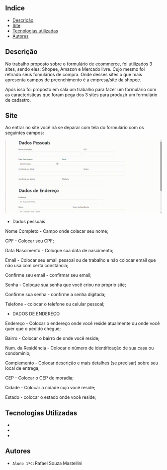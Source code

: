 ## Indice

* [Descrição](#descrição)
* [Site](#site)
* [Tecnologias utilizadas](#tecnologias-utilizadas)
* [Autores](#autores)
 
## Descrição
No trabalho proposto sobre o formulário de ecommerce, foi utilizados 3 sites, sendo eles: Shopee, Amazon e Mercado livre. Cujo mesmo foi retirado seus fomulários de compra. Onde desses sites o que mais apresenta campos de preenchimento é a empresa/site da shopee.

Após isso foi proposto em sala um trabalho para fazer um formulário com as caracteristicas que foram pega dos 3 sites para produzir um formulário de cadastro.

## Site
Ao entrar no site você irá se deparar com tela do formulário com os seguintes campos:

![Site](vdi/YUT.gif)

* Dados pessoais

Nome Completo - Campo onde colacar seu nome;

CPF - Colocar seu CPF;

Data Nascimento - Coloque sua data de nascimento;

Email - Colocar seu email pessoal ou de trabalho e não colocar email que não usa com certa constância;

Confirme seu email - confirmar seu email;

Senha - Coloque sua senha que você criou no proprio site;

Confirme sua senha - confirme a senha digitada;

Telefone - colocar o telefone ou celular pessoal;


* DADOS DE ENDEREÇO

Endereço - Colocar o endereço onde você reside atualmente ou onde você quer que o pedido chegue;

Bairro - Colocar o bairro de onde você reside;

Num. da Residência - Colocar o número de identificação de sua casa ou condominio;

Complemento - Colocar descrição e mais detalhes (se precisar) sobre seu local de entrega;

CEP - Colocar o CEP de moradia;

Cidade - Colocar a cidade cujo você reside;

Estado - colocar o estado onde você reside;



## 

## Tecnologias Utilizadas
* 
* 
* 

## Autores
* ``Aluno 1ºC:``Rafael Souza Mastellini
